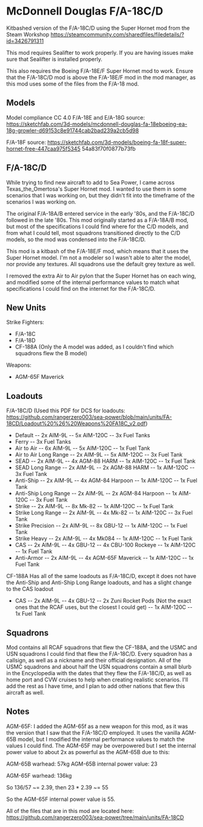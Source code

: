 # McDonnell Douglas F/A-18C/D

Kitbashed version of the F/A-18C/D using the Super Hornet mod from the Steam Workshop https://steamcommunity.com/sharedfiles/filedetails/?id=3426791311

This mod requires Sealifter to work properly. If you are having issues make sure that Sealifter is installed properly.

This also requires the Boeing F/A-18E/F Super Hornet mod to work. Ensure that the F/A-18C/D mod is above the F/A-18E/F mod in the mod manager, as this mod uses some of the files from the F/A-18 mod.

## Models

Model compliance CC 4.0
F/A-18E and E/A-18G source:
https://sketchfab.com/3d-models/mcdonnell-douglas-fa-18eboeing-ea-18g-growler-d69153c8e91744cab2bad239a2cb5d98

F/A-18F source:
https://sketchfab.com/3d-models/boeing-fa-18f-super-hornet-free-447caa975f5345 54a83f70f0877b73fb

## F/A-18C/D

While trying to find new aircraft to add to Sea Power, I came across Texas_the_Omertosa's Super Hornet mod. I wanted to use them in some scenarios that I was working on, but they didn't fit into the timeframe of the scenarios I was working on.

The original F/A-18A/B entered service in the early '80s, and the F/A-18C/D followed in the late '80s. This mod originally started as a F/A-18A/B mod, but most of the specifications I could find where for the C/D models, and from what I could tell, most squadrons transitioned directly to the C/D models, so the mod was condensed into the F/A-18C/D.

This mod is a kitbash of the F/A-18E/F mod, which means that it uses the Super Hornet model. I'm not a modeler so I wasn't able to alter the model, nor provide any textures. All squadrons use the default grey texture as well.

I removed the extra Air to Air pylon that the Super Hornet has on each wing, and modified some of the internal performance values to match what specifications I could find on the internet for the F/A-18C/D.

## New Units

Strike Fighters:
- F/A-18C
- F/A-18D
- CF-188A (Only the A model was added, as I couldn't find which squadrons flew the B model)

Weapons:
- AGM-65F Maverick

## Loadouts

F/A-18C/D (Used this PDF for DCS for loadouts: https://github.com/rangerzero003/sea-power/blob/main/units/FA-18CD/Loadout%20%26%20Weapons%20FA18C_v2.pdf)
- Default
-- 2x AIM-9L
-- 5x AIM-120C
-- 3x Fuel Tanks
- Ferry
-- 3x Fuel Tanks
- Air to Air
-- 6x AIM-9L
-- 5x AIM-120C
-- 1x Fuel Tank
- Air to Air Long Range
-- 2x AIM-9L
-- 5x AIM-120C
-- 3x Fuel Tank
- SEAD
-- 2x AIM-9L
-- 4x AGM-88 HARM
-- 1x AIM-120C
-- 1x Fuel Tank
- SEAD Long Range
-- 2x AIM-9L
-- 2x AGM-88 HARM
-- 1x AIM-120C
-- 3x Fuel Tank
- Anti-Ship
-- 2x AIM-9L
-- 4x AGM-84 Harpoon
-- 1x AIM-120C
-- 1x Fuel Tank
- Anti-Ship Long Range
-- 2x AIM-9L
-- 2x AGM-84 Harpoon
-- 1x AIM-120C
-- 3x Fuel Tank
- Strike
-- 2x AIM-9L
-- 8x Mk-82
-- 1x AIM-120C
-- 1x Fuel Tank
- Strike Long Range
-- 2x AIM-9L
-- 4x Mk-82
-- 1x AIM-120C
-- 3x Fuel Tank
- Strike Precision
-- 2x AIM-9L
-- 8x GBU-12
-- 1x AIM-120C
-- 1x Fuel Tank
- Strike Heavy
-- 2x AIM-9L
-- 4x Mk084
-- 1x AIM-120C
-- 1x Fuel Tank
- CAS
-- 2x AIM-9L
-- 4x GBU-12
-- 4x CBU-100 Rockeye
-- 1x AIM-120C
-- 1x Fuel Tank
- Anti-Armor
-- 2x AIM-9L
-- 4x AGM-65F Maverick
-- 1x AIM-120C
-- 1x Fuel Tank

CF-188A
Has all of the same loadouts as F/A-18C/D, except it does not have the Anti-Ship and Anti-Ship Long Range loadouts, and has a slight change to the CAS loadout
- CAS
-- 2x AIM-9L
-- 4x GBU-12
-- 2x Zuni Rocket Pods (Not the exact ones that the RCAF uses, but the closest I could get)
-- 1x AIM-120C
-- 1x Fuel Tank

## Squadrons

Mod contains all RCAF squadrons that flew the CF-188A, and the USMC and USN squadrons I could find that flew the F/A-18C/D. Every squadron has a callsign, as well as a nickname and their official designation. All of the USMC squadrons and about half the USN squadrons contain a small blurb in the Encyclopedia with the dates that they flew the F/A-18C/D, as well as home port and CVW cruises to help when creating realistic scenarios. I'll add the rest as I have time, and I plan to add other nations that flew this aircraft as well.

## Notes

AGM-65F:
I added the AGM-65f as a new weapon for this mod, as it was the version that I saw that the F/A-18C/D employed. It uses the vanilla AGM-65B model, but I modified the internal performance values to match the values I could find. The AGM-65F may be overpowered but I set the internal power value to about 2x as powerful as the AGM-65B due to this:

AGM-65B warhead: 57kg
AGM-65B internal power value: 23

AGM-65F warhead: 136kg

So 136/57 ~= 2.39, then 23 * 2.39 ~= 55

So the AGM-65F internal power value is 55.

All of the files that are in this mod are located here: https://github.com/rangerzero003/sea-power/tree/main/units/FA-18CD